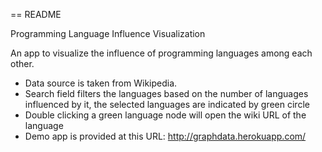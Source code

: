 == README

Programming Language Influence Visualization

An app to visualize the influence of programming languages among each other. 

* Data source is taken from Wikipedia.
* Search field filters the languages based on the number of languages influenced by it, the selected languages are indicated by green circle
* Double clicking a green language node will open the wiki URL of the language
* Demo app is provided at this URL: http://graphdata.herokuapp.com/
